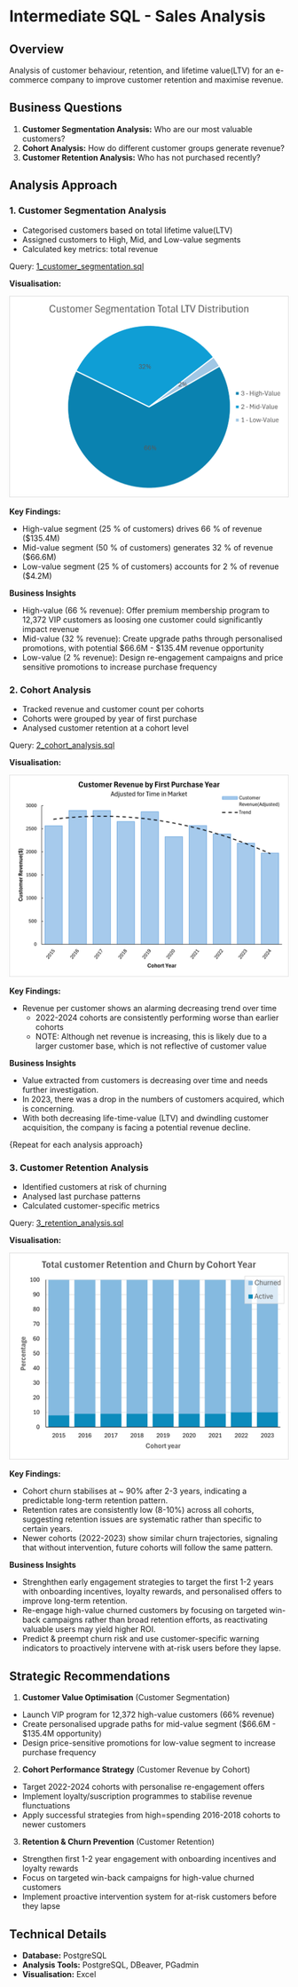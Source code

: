 # Intermediate SQL - Sales Analysis
## Overview
Analysis of customer behaviour, retention, and lifetime value(LTV) for an e-commerce company to improve customer retention and maximise revenue.

## Business Questions
1. **Customer Segmentation Analysis:** Who are our most valuable customers?
2. **Cohort Analysis:** How do different customer groups generate revenue?
3. **Customer Retention Analysis:** Who has not purchased recently?

## Analysis Approach

### 1. Customer Segmentation Analysis
- Categorised customers based on total lifetime value(LTV)
- Assigned customers to High, Mid, and Low-value segments
- Calculated key metrics: total revenue

Query: [1_customer_segmentation.sql](/Scripts/1_customer_segmentation.sql)

**Visualisation:**

![customer segmentation](/Images/1_customer_segmentation.png)

**Key Findings:**
- High-value segment (25 % of customers) drives 66 % of revenue ($135.4M)
- Mid-value segment (50 % of customers) generates 32 % of revenue ($66.6M)
- Low-value segment (25 % of customers) accounts for 2 % of revenue ($4.2M)

**Business Insights**
- High-value (66 % revenue): Offer premium membership program to 12,372 VIP customers as loosing one customer could significantly impact revenue
- Mid-value (32 % revenue): Create upgrade paths through personalised promotions, with potential $66.6M - $135.4M revenue opportunity
- Low-value (2 % revenue): Design re-engagement campaigns and price sensitive promotions to increase purchase frequency


### 2. Cohort Analysis
- Tracked revenue and customer count per cohorts
- Cohorts were grouped by year of first purchase
- Analysed customer retention at a cohort level

Query: [2_cohort_analysis.sql](/Scripts/2_cohort_analysis.sql)


**Visualisation:**

![Cohort Analysis](/Images/2_cohort_analysis.png)

**Key Findings:**
- Revenue per customer shows an alarming decreasing trend over time
    - 2022-2024 cohorts are consistently performing worse than earlier cohorts
    - NOTE: Although net revenue is increasing, this is likely due to a larger customer base, which is not reflective of customer value

**Business Insights**
- Value extracted from customers is decreasing over time and needs further investigation.
- In 2023, there was a drop in the numbers of customers acquired, which is concerning.
- With both decreasing life-time-value (LTV) and dwindling customer acquisition, the company is facing a potential revenue decline.

{Repeat for each analysis approach}

### 3. Customer Retention Analysis
- Identified customers at risk of churning
- Analysed last purchase patterns
- Calculated customer-specific metrics

Query: [3_retention_analysis.sql](/Scripts/3_retention_analysis.sql)


**Visualisation:**

![Retention Analysis](/Images/3_retention_analysis.png)

**Key Findings:**
- Cohort churn stabilises at ~ 90% after 2-3 years, indicating a predictable long-term retention pattern.
- Retention rates are consistently low (8-10%) across all cohorts, suggesting retention issues are systematic rather than specific to certain years.
- Newer cohorts (2022-2023) show similar churn trajectories, signaling that without intervention, future cohorts will follow the same pattern.
    

**Business Insights**
- Strenghthen early engagement strategies to target the first 1-2 years with onboarding incentives, loyalty rewards, and personalised offers to improve long-term retention.
- Re-engage high-value churned customers by focusing on targeted win-back campaigns rather than broad retention efforts, as reactivating valuable users may yield higher ROI.
- Predict & preempt churn risk and use customer-specific warning indicators to proactively intervene with at-risk users before they lapse.

## Strategic Recommendations

1. **Customer Value Optimisation** (Customer Segmentation)
- Launch VIP program for 12,372 high-value customers (66% revenue)
- Create personalised upgrade paths for mid-value segment ($66.6M - $135.4M opportunity)
- Design price-sensitive promotions for low-value segment to increase purchase frequency

2. **Cohort Performance Strategy** (Customer Revenue by Cohort)
- Target 2022-2024 cohorts with personalise re-engagement offers
- Implement loyalty/suscription programmes to stabilise revenue flunctuations
- Apply successful strategies from high=spending 2016-2018 cohorts to newer customers

3. **Retention & Churn Prevention** (Customer Retention)
- Strengthen first 1-2 year engagement with onboarding incentives and loyalty rewards
- Focus on targeted win-back campaigns for high-value churned customers
- Implement proactive intervention system for at-risk customers before they lapse 

## Technical Details
- **Database:** PostgreSQL
- **Analysis Tools:** PostgreSQL, DBeaver, PGadmin
- **Visualisation:** Excel
